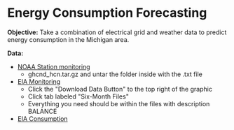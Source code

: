 # Energy Consumption Forecasting
**Objective:** Take a combination of electrical grid and weather data to predict
energy consumption in the Michigan area.

**Data:**
- [NOAA Station monitoring](https://www.ncei.noaa.gov/pub/data/ghcn/daily/)
  - ghcnd_hcn.tar.gz and untar the folder inside with the .txt file
- [EIA Monitoring](https://www.eia.gov/electricity/gridmonitor/dashboard/electric_overview/regional/REG-CENT)
  - Click the "Download Data Button" to the top right of the graphic
  - Click tab labeled "Six-Month Files"
  - Everything you need should be within the files with description BALANCE
- [EIA Consumption](https://www.eia.gov/electricity/data/browser/#/topic/2?agg=2,0,1&fuel=f&geo=00004&sec=g&linechart=ELEC.CONS_TOT.COW-MI-99.M&columnchart=ELEC.CONS_TOT.COW-MI-99.M&map=ELEC.CONS_TOT.COW-MI-99.M&freq=M&start=200101&end=202406&ctype=linechart&ltype=pin&rtype=s&pin=&rse=0&maptype=0)
